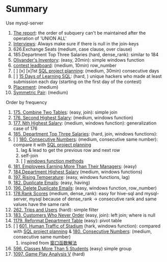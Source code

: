 # Summary

Use mysql-server

1. [The report](https://www.hackerrank.com/challenges/the-report/problem?isFullScreen=true): the order of subquery can't be maintained after the operation of 'UNION ALL'
2. [Interviews](https://www.hackerrank.com/challenges/interviews/submissions/code/233175581): Always make sure if there is null in the join-keys
6. 626.Exchange Seats (medium, case clause, over clause)
7. 185.Department Top Three Salaries (hard, dense_rank): similar to 184
1. [Olivander's Inventory](https://www.hackerrank.com/challenges/harry-potter-and-wands/problem?isFullScreen=true): (easy, 20min): simple windows function
2. [contest leadboard](https://www.hackerrank.com/challenges/contest-leaderboard/problem?isFullScreen=true): (medium, 10min) row_number
3. [ ] [x] [x]1st [SQL project planning](https://www.hackerrank.com/challenges/sql-projects/problem?isFullScreen=true): (medium, 30min) consecutive days
4. [ ] [15 Days of Learning SQL](https://www.hackerrank.com/challenges/15-days-of-learning-sql/problem?isFullScreen=true): (hard, )  unique hackers who made at least  submission each day (starting on the first day of the contest)
4. [Placement](https://www.hackerrank.com/challenges/placements/problem?isFullScreen=true): (medium)
3. [Symmetric Pair](https://www.hackerrank.com/challenges/symmetric-pairs/problem?isFullScreen=true): (medium)


Order by frequency

1. [175. Combine Two Tables](https://leetcode-cn.com/problems/combine-two-tables/): (easy, join): simple join
2. [176. Second Highest Salary](https://leetcode-cn.com/problems/second-highest-salary/): (medium, windows function)
3. [177. Nth Highest Salary](https://leetcode-cn.com/problems/nth-highest-salary/): (medium, windows function): generalization case of 176
4. [185. Department Top Three Salaries](https://leetcode-cn.com/problems/department-top-three-salaries/): (hard, join, windows functions):
5. [ ] [180. Consecutive Numbers](): (medium, consecutive same number): compare it with [SQL project planning](https://www.hackerrank.com/challenges/sql-projects/problem?isFullScreen=true)
    1. lag & lead to get the previous row and next row
    2. self-join 
    3. [ ] [windows function methods](https://leetcode-cn.com/problems/consecutive-numbers/solution/lian-xu-ti-mu-jie-fa-kai-chuang-han-shu-uae66/)
6. [181. Employees Earning More Than Their Managers](https://leetcode.com/problems/employees-earning-more-than-their-managers/submissions/): (easy)
7. [184.Department Highest Salary](https://leetcode-cn.com/problems/department-highest-salary/) (medium, windows functions)
8. [197. Rising Temperature](https://leetcode-cn.com/problems/rising-temperature/): (easy, windows functions, lag)
9. [182. Duplicate Emails](https://leetcode-cn.com/problems/duplicate-emails/): (easy, having)
10. [196. Delete Duplicate Emails](): (easy, windows function, row_number)
11. [178.Rank Scores](https://leetcode-cn.com/problems/rank-scores/comments/) (medium, dense_rank): easy for hive-sql and mysql-server, mysql because of dense_rank -> consecutive rank and same values have the same rank
12. [262. Trips and Users](https://leetcode-cn.com/problems/trips-and-users/) (hard): simple filter
13. [183. Customers Who Never Order](https://leetcode-cn.com/problems/customers-who-never-order/) (easy, join): left join; where is null
14. [1179. Reformat Department Table](https://leetcode-cn.com/problems/reformat-department-table/) (easy): pivot table
15. [ ] [601. Human Traffic of Stadium](https://leetcode-cn.com/problems/human-traffic-of-stadium/) (hark, windows function): compared with [SQL project planning](https://www.hackerrank.com/challenges/sql-projects/problem?isFullScreen=true) & [180. Consecutive Numbers](): (medium, consecutive same number)
    1. inspired from [窗口函数解法](https://leetcode-cn.com/problems/human-traffic-of-stadium/solution/chuang-kou-han-shu-jie-fa-by-you-dao-3-3g6c/)
16. [596. Classes More Than 5 Students](https://leetcode-cn.com/problems/classes-more-than-5-students/) (easy) simple group 
17. [1097. Game Play Analysis V](https://leetcode-cn.com/problems/game-play-analysis-v/) (hard)


